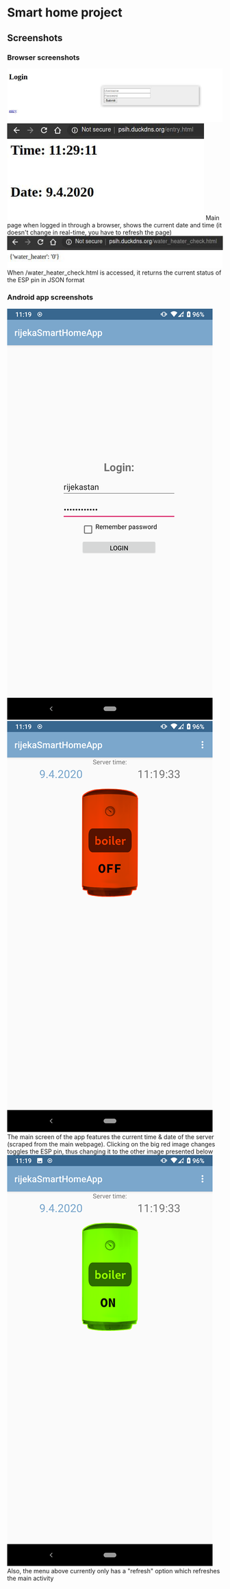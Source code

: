 # Smart home project

## Screenshots
### Browser screenshots
![Browser login](https://github.com/kfilipcic/ESP8266-smart-water-heater/blob/master/screenshots/browser_login.jpg?raw=true)
![Browser time](https://github.com/kfilipcic/ESP8266-smart-water-heater/blob/master/screenshots/browser_time.jpg?raw=true)
Main page when logged in through a browser, shows the current date and time (it doesn't change in real-time, you have to refresh the page)
![Browser api check](https://github.com/kfilipcic/ESP8266-smart-water-heater/blob/master/screenshots/api_check.jpg?raw=true)
When /water\_heater\_check.html is accessed, it returns the current status of the ESP pin in JSON format
### Android app screenshots
![Android login screen](https://github.com/kfilipcic/ESP8266-smart-water-heater/blob/master/screenshots/android_login.png?raw=true)
![Android boiler off](https://github.com/kfilipcic/ESP8266-smart-water-heater/blob/master/screenshots/android_off.png?raw=true)
The main screen of the app features the current time & date of the server (scraped from the main webpage). Clicking on the big red image changes toggles the ESP pin, thus changing it to the other image presented below
![Android boiler on](https://github.com/kfilipcic/ESP8266-smart-water-heater/blob/master/screenshots/android_on.png?raw=true)
Also, the menu above currently only has a "refresh" option which refreshes the main activity

